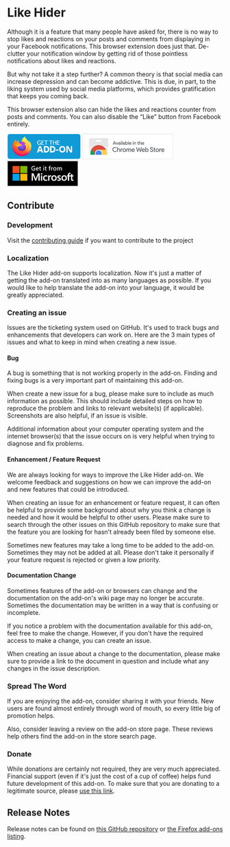 # Like Hider
Although it is a feature that many people have asked for, there is no way to stop likes and reactions on your posts and comments from displaying in your Facebook notifications. This browser extension does just that. De-clutter your notification window by getting rid of those pointless notifications about likes and reactions.

But why not take it a step further? A common theory is that social media can increase depression and can become addictive. This is due, in part, to the liking system used by social media platforms, which provides gratification that keeps you coming back.

This browser extension also can hide the likes and reactions counter from posts and comments. You can also disable the “Like” button from Facebook entirely.

[<img src=".github/firefox.png">](https://addons.mozilla.org/firefox/addon/like-hider/)
[<img src=".github/chrome.png">](https://chrome.google.com/webstore/detail/like-hider-for-facebook/kbhhjpklnokbmlmngceginlbgfjjmojk)
[<img src=".github/edge.png">](https://microsoftedge.microsoft.com/addons/detail/like-hider-for-facebook/dohceomleomkfbkehhapigpncpplfkim)

## Contribute
### Development
Visit the [contributing guide](https://github.com/WesleyBranton/Like-Hider/blob/main/CONTRIBUTING.md) if you want to contribute to the project

### Localization
The Like Hider add-on supports localization. Now it's just a matter of getting the add-on translated into as many languages as possible. If you would like to help translate the add-on into your language, it would be greatly appreciated.

### Creating an issue
Issues are the ticketing system used on GitHub. It's used to track bugs and enhancements that developers can work on. Here are the 3 main types of issues and what to keep in mind when creating a new issue.

#### Bug
A bug is something that is not working properly in the add-on. Finding and fixing bugs is a very important part of maintaining this add-on.

When create a new issue for a bug, please make sure to include as much information as possible. This should include detailed steps on how to reproduce the problem and links to relevant website(s) (if applicable). Screenshots are also helpful, if an issue is visible.

Additional information about your computer operating system and the internet browser(s) that the issue occurs on is very helpful when trying to diagnose and fix problems.

#### Enhancement / Feature Request
We are always looking for ways to improve the Like Hider add-on. We welcome feedback and suggestions on how we can improve the add-on and new features that could be introduced.

When creating an issue for an enhancement or feature request, it can often be helpful to provide some background about why you think a change is needed and how it would be helpful to other users. Please make sure to search through the other issues on this GitHub repository to make sure that the feature you are looking for hasn't already been filed by someone else.

Sometimes new features may take a long time to be added to the add-on. Sometimes they may not be added at all. Please don't take it personally if your feature request is rejected or given a low priority.

#### Documentation Change
Sometimes features of the add-on or browsers can change and the documentation on the add-on's wiki page may no longer be accurate. Sometimes the documentation may be written in a way that is confusing or incomplete.

If you notice a problem with the documentation available for this add-on, feel free to make the change. However, if you don't have the required access to make a change, you can create an issue.

When creating an issue about a change to the documentation, please make sure to provide a link to the document in question and include what any changes in the issue description.

### Spread The Word
If you are enjoying the add-on, consider sharing it with your friends. New users are found almost entirely through word of mouth, so every little big of promotion helps.

Also, consider leaving a review on the add-on store page. These reviews help others find the add-on in the store search page.

### Donate
While donations are certainly not required, they are very much appreciated. Financial support (even if it's just the cost of a cup of coffee) helps fund future development of this add-on. To make sure that you are donating to a legitimate source, please [use this link](https://paypal.me/wbrantonaddons).

## Release Notes
Release notes can be found on [this GitHub repository](https://github.com/WesleyBranton/Like-Hider/releases) or [the Firefox add-ons listing](https://addons.mozilla.org/firefox/addon/like-hider/versions/).
